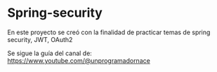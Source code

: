 # Spring-security
En este proyecto se creó con la finalidad de practicar temas de spring security, JWT, OAuth2

Se sigue la guía del canal de:
https://www.youtube.com/@unprogramadornace